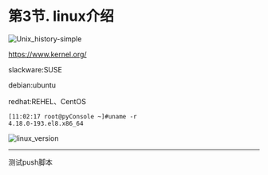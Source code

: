 # 第3节. linux介绍

![Unix_history-simple](D:\gitbook\1-基础知识介绍\pics\Unix_history-simple.svg)



https://www.kernel.org/



slackware:SUSE

debian:ubuntu

redhat:REHEL、CentOS



```shell
[11:02:17 root@pyConsole ~]#uname -r
4.18.0-193.el8.x86_64
```



![linux_version](D:\gitbook\1-基础知识介绍\pics\linux_version.png)



-----------

测试push脚本
